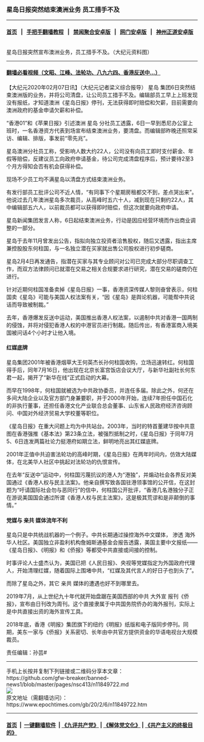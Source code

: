 ### 星岛日报突然结束澳洲业务 员工措手不及
------------------------

#### [首页](https://github.com/gfw-breaker/banned-news1/blob/master/README.md) &nbsp;&nbsp;|&nbsp;&nbsp; [手把手翻墙教程](https://github.com/gfw-breaker/guides/wiki) &nbsp;&nbsp;|&nbsp;&nbsp; [禁闻聚合安卓版](https://github.com/gfw-breaker/bn-android) &nbsp;&nbsp;|&nbsp;&nbsp; [网门安卓版](https://github.com/oGate2/oGate) &nbsp;&nbsp;|&nbsp;&nbsp; [神州正道安卓版](https://github.com/SzzdOgate/update) 



<div><img alt="" class="aligncenter wp-post-image" src="https://i.epochtimes.com/assets/uploads/2020/02/904111810221680-600x400.jpg"/>
<div class="red16 caption">
 <p>
  星岛日报突然宣布澳洲业务，员工措手不及。（大纪元资料图）
 </p>
</div>
</div><hr/>

#### [翻墙必看视频（文昭、江峰、法轮功、八九六四、香港反送中...）](https://github.com/gfw-breaker/banned-news1/blob/master/pages/link3.md)

<div><p>
 【大纪元2020年02月07日讯】（大纪元记者梁义综合报导）
 <ok href="https://www.epochtimes.com/gb/tag/%E6%98%9F%E5%B2%9B.html">
  星岛
 </ok>
 集团6日突然结束澳洲版的业务，并将公司清盘，让公司员工措手不及。编辑部员工早上上班发现没有报纸，才知道澳洲《星岛日报》停刊，无法获得即时赔偿和欠薪，目前需要向澳洲政府的基金申请欠薪和补偿。
</p>
<p>
 “香港01”和《苹果日报》引述澳洲
 <ok href="https://www.epochtimes.com/gb/tag/%E6%98%9F%E5%B2%9B.html">
  星岛
 </ok>
 分社员工透露，6日一早到悉尼办公室上班时，一名香港资方代表到场宣布结束澳洲业务，要清盘。而编辑部昨晚还照常采访、编辑、排版，事发前“零先兆”。
</p>
<p>
 星岛澳洲分社员工称，受影响人数大约22人，公司没有向员工即时支付薪金、年假等赔偿，反建议员工向政府申请基金，待公司完成清盘程序后，预计要待2至3个月方得知会否有机会获得补偿。
</p>
<p>
 现场不少员工均不满星岛以清盘方式结束澳洲业务。
</p>
<p>
 有发行部员工批评公司不近人情，“有同事下个星期房租都交不到，差点哭出来”。他说过去几年澳洲星岛多次裁员，从高峰时五六十人，减到现在只剩约22人，其中编辑部五六人，以前裁员都可以获得即时赔偿，但这次就要向政府申请。
</p>
<p>
 星岛新闻集团发言人称，6日起结束澳洲业务，行动是因应经营环境而作出商业调整的一部分。
</p>
<p>
 星岛于去年11月曾发出公告，指拟向独立投资者洽售股权，随后又透露，指出主席兼控股股东何柱国，与一名独立潜在买家就出售公司股权进行初步磋商。
</p>
<p>
 星岛2月4日再发通告，指潜在买家与其专业顾问对公司已完成大部分尽职调查工作，而双方法律顾问已就潜在交易之相关合规要求进行研究，潜在交易的磋商仍在进行。
</p>
<p>
 针对近期何柱国准备卖掉《星岛日报》一事，香港资深传媒人黎则奋曾表示，何柱国卖《星岛》可能与美国人权法案有关，“因《星岛》是舆论机器，可能帮中共说话而导致被制裁。”
</p>
<p style="text-align: left;">
 去年，香港爆发反送中运动，美国推出香港人权法案，以遏制中共对香港一国两制的侵蚀，并将对侵犯香港人权的中港官员进行制裁。随后传出，有香港富商入境美国被问话4个小时才让他入境。
</p>
<h4>
 红媒底牌
</h4>
<p>
 星岛集团2001年被香港烟草大王何英杰长孙何柱国收购，立场迅速转红。何柱国得手后，同年7月16日，他出现在北京长富宫饭店会议大厅，与新华社副社长何东君一起，揭开了“新华在线”正式启动的大幕。
</p>
<p>
 而早在1998年，何柱国就被选为中共政协委员，并连任多届。除此之外，何还在多间大陆企业以及官方部门身兼要职，并于2000年开始，连续7年担任中国石化的非执行董事，还担任香港文化产业联合总会董事、山东省人民政府经济咨询顾问、中国对外经济贸易大学校董等职位。
</p>
<p>
 《星岛日报》在重大问题上均为中共站台。2003年，当时的特首董建华按中共意图在香港强推《基本法》第23条立法，被强烈抵制之时，《星岛日报》于同年7月5、6日连发两篇社论力挺港府如期立法，鲜明地亮出其红媒底牌。
</p>
<p>
 2001年正值中共迫害法轮功的高峰时期，《星岛日报》在两年时间内，仿效大陆媒体，在北美华人社区中挑起对法轮功的仇恨宣传。
</p>
<p>
 在去年“反送中”运动中，何柱国污蔑抗议的港人为“港独”，并煽动社会各界反对美国通过《香港人权与民主法案》。他亲自撰写致各国驻港领事馆的公开信，在这封题为“吁请国际社会勿与恶同行”的信中，何柱国公开批评，“香港几名港独分子正在游说美国国会通过所谓《香港人权与民主法案》，这是极其荒谬和是非颠倒的事情。”
</p>
<h4>
 党媒与
 <ok href="https://www.epochtimes.com/gb/tag/%E4%BA%B2%E5%85%B1.html">
  亲共
 </ok>
 媒体流年不利
</h4>
<p>
 星岛只是中共统战机器的一个例子。中共长期通过操控海外中文媒体，
 <ok href="https://www.epochtimes.com/gb/tag/%E6%B8%97%E9%80%8F.html">
  渗透
 </ok>
 海外华人社区。美国独立非盈利机构詹姆斯通基金会报告透露，美国主要中文报纸——《星岛日报》、《明报》和《侨报》等都受中共直接或间接的控制。
</p>
<p>
 时事评论人士盛杰认为，美国已把《人民日报》、央视等党媒指定为外国政府代理人，开始清理红媒，随着国际上围堵中共，“红媒及其代言人的好日子也到头了”。
</p>
<p>
 而除了星岛之外，其它
 <ok href="https://www.epochtimes.com/gb/tag/%E4%BA%B2%E5%85%B1.html">
  亲共
 </ok>
 媒体的遭遇也好不到哪里去。
</p>
<p>
 2019年7月，从上世纪九十年代就开始盘踞在美国西部的中共
 <ok href="https://www.epochtimes.com/gb/tag/%E5%A4%A7%E5%A4%96%E5%AE%A3.html">
  大外宣
 </ok>
 报刊《侨报》，宣布由日刊改为周刊。这个直接隶属于中共国务院侨办的海外报刊，实际上是中共直接出资的海外宣传工具。
</p>
<p>
 2018年底，香港《明报》集团旗下的纽约《明报》纸版和电子版同步停刊。同期，美东一家与《侨报》关系密切、长年由中共官方提供资金的华语电视台大规模裁员。
</p>
<p>
 责任编辑：孙芸#
</p>
</div>
<hr/>
手机上长按并复制下列链接或二维码分享本文章：<br/>
https://github.com/gfw-breaker/banned-news1/blob/master/pages/nsc413/n11849722.md <br/>
<a href='https://github.com/gfw-breaker/banned-news1/blob/master/pages/nsc413/n11849722.md'><img src='https://github.com/gfw-breaker/banned-news1/blob/master/pages/nsc413/n11849722.md.png'/></a> <br/>
原文地址（需翻墙访问）：https://www.epochtimes.com/gb/20/2/6/n11849722.htm


------------------------
#### [首页](https://github.com/gfw-breaker/banned-news1/blob/master/README.md) &nbsp;|&nbsp; [一键翻墙软件](https://github.com/gfw-breaker/nogfw/blob/master/README.md) &nbsp;| [《九评共产党》](https://github.com/gfw-breaker/9ping.md/blob/master/README.md#九评之一评共产党是什么) | [《解体党文化》](https://github.com/gfw-breaker/jtdwh.md/blob/master/README.md) | [《共产主义的终极目的》](https://github.com/gfw-breaker/gczydzjmd.md/blob/master/README.md)


<img src='http://gfw-breaker.win/banned-news/pages/nsc413/n11849722.md' width='0px' height='0px'/>